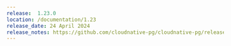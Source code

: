 ```yaml
---
release:  1.23.0
location: /documentation/1.23
release_date: 24 April 2024
release_notes: https://github.com/cloudnative-pg/cloudnative-pg/releases/tag/v1.23.0
---
```

